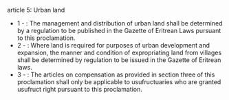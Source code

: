 article 5: Urban land

<ul>
			<li>1 - : The management and distribution of urban land shall be determined by a regulation to be published in the Gazette of Eritrean Laws pursuant to this proclamation.<ul>
			</ul></li>			<li>2 - : Where land is required for purposes of urban development and expansion, the manner and condition of expropriating land from villages shall be determined by regulation to be issued in the Gazette of Eritrean laws.<ul>
			</ul></li>			<li>3 - : The articles on compensation as provided in section three of this proclamation shall only be applicable to usufructuaries who are granted usufruct right pursuant to this proclamation.<ul>
			</ul></li></ul>